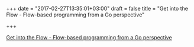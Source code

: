 +++
date = "2017-02-27T13:35:01+03:00"
draft = false
title = "Get into the Flow - Flow-based programming from a Go perspective"

+++

<p><a href="https://appliedgo.net/flow">Get into the Flow - Flow-based programming from a Go perspective</a></p>

